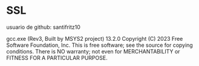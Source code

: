 # SSL
usuario de github: santifritz10

gcc.exe (Rev3, Built by MSYS2 project) 13.2.0 Copyright (C) 2023 Free Software Foundation, Inc. This is free software; see the source for copying conditions. There is NO warranty; not even for MERCHANTABILITY or FITNESS FOR A PARTICULAR PURPOSE.